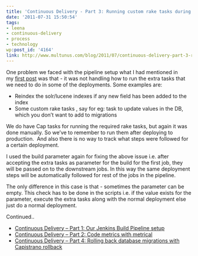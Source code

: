 ```yaml
---
title: 'Continuous Delivery - Part 3: Running custom rake tasks during deployment'
date: '2011-07-31 15:50:54'
tags:
- leena
- continuous-delivery
- process
- technology
wp:post_id: '4164'
link: http://www.multunus.com/blog/2011/07/continuous-delivery-part-3-running-custom-rake-tasks-during-deployment/
---
```


One problem we faced with the pipeline setup what I had mentioned in my [first post](http://www.multunus.com/2011/07/continuous-delivery-using-jenkins-build-pipeline/) was that - it was not handling how to run the extra tasks that we need to do in some of the deployments. Some examples are:

- Reindex the solr/lucene indexes if any new field has been added to the index
- Some custom rake tasks , say for eg: task to update values in the DB, which you don’t want to add to migrations

We do have Cap tasks for running the required rake tasks, but again it was done manually. So we’ve to remember to run them after deploying to production.  And also there is no way to track what steps were followed for a certain deployment.

I used the build parameter again for fixing the above issue i.e. after accepting the extra tasks as parameter for the build for the first job, they will be passed on to the downstream jobs. In this way the same deployment steps will be automatically followed for rest of the jobs in the pipeline.

The only difference in this case is that - sometimes the parameter can be empty. This check has to be done in the scripts i.e. if the value exists for the parameter, execute the extra tasks along with the normal deployment else just do a normal deployment.

Continued..

- [Continuous Delivery – Part 1: Our Jenkins Build Pipeline setup](http://www.multunus.com/2011/07/continuous-delivery-using-jenkins-build-pipeline/)
- [Continuous Delivery – Part 2: Code metrics with metrical](http://www.multunus.com/2011/07/continuous-delivery-code-metrics-with-metrical/)
- [Continuous Delivery – Part 4: Rolling back database migrations with Capistrano rollback](http://www.multunus.com/2011/08/continuous-delivery-part-3-rolling-back-database-migrations-with-capistrano-rollback/)
